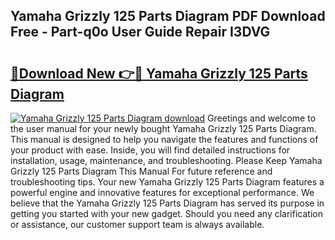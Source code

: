 ## Yamaha Grizzly 125 Parts Diagram PDF Download Free - Part-q0o User Guide Repair I3DVG

# <h2><a href="http://dftye8x.blite.top/?on=Yamaha+Grizzly+125+Parts+Diagram">🔗Download New 👉🔴 Yamaha Grizzly 125 Parts Diagram</a></h2>

[![Yamaha Grizzly 125 Parts Diagram download](https://i.imgur.com/lujVjoI.png)](http://dftye8x.blite.top/?on=Yamaha+Grizzly+125+Parts+Diagram)
Greetings and welcome to the user manual for your newly bought Yamaha Grizzly 125 Parts Diagram. This manual is designed to help you navigate the features and functions of your product with ease. Inside, you will find detailed instructions for installation, usage, maintenance, and troubleshooting. Please Keep Yamaha Grizzly 125 Parts Diagram This Manual For future reference and troubleshooting tips. Your new Yamaha Grizzly 125 Parts Diagram features a powerful engine and innovative features for exceptional performance. We believe that the Yamaha Grizzly 125 Parts Diagram has served its purpose in getting you started with your new gadget. Should you need any clarification or assistance, our customer support team is always available.
